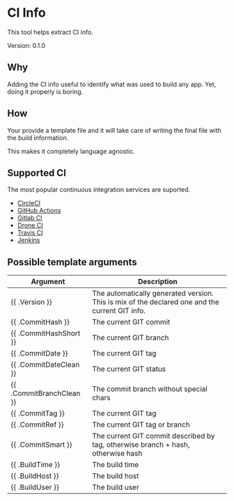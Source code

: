 # CI Info

This tool helps extract CI info.

Version: 0.1.0
## Why
Adding the CI info useful to identify what was used to build any app. Yet, doing it properly is boring.

## How
Your provide a template file and it will take care of writing the final file with the build information.

This makes it completely language agnostic.

## Supported CI

The most popular continuous integration services are suported.

- [CircleCI](https://circleci.com/)
- [GitHub Actions](https://github.com/features/actions)
- [Gitlab CI](https://docs.gitlab.com/ee/ci/)
- [Drone CI](https://drone.io/)
- [Travis CI](https://travis-ci.org/)
- [Jenkins](https://jenkins.io/)

## Possible template arguments
| Argument | Description |
| -------- | ----------- |
| {{ .Version }} | The automatically generated version. This is mix of the declared one and the current GIT info. |
| {{ .CommitHash }} | The current GIT commit |
| {{ .CommitHashShort }} | The current GIT branch |
| {{ .CommitDate }} | The current GIT tag |
| {{ .CommitDateClean }} | The current GIT status |
| {{ .CommitBranchClean }} | The commit branch without special chars |
| {{ .CommitTag }} | The current GIT tag |
| {{ .CommitRef }} | The current GIT tag or branch |
| {{ .CommitSmart }} | The current GIT commit described by tag, otherwise branch + hash, otherwise hash |
| {{ .BuildTime }} | The build time |
| {{ .BuildHost }} | The build host |
| {{ .BuildUser }} | The build user |
